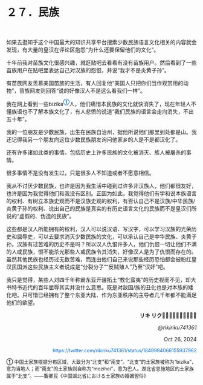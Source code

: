   <h1>２７．民族</h1>

  <p>&#160;</p>

  <p>如果去逛知乎这个中国最大的知识共享平台搜索少数民族语言文化相关的内容就会发现，有大量的皇汉在评论区抱怨“为什么还要保留他们的文化”。</p>

  <p>十年前我对苗族文化很感兴趣，就逛贴吧去看看有没有苗族用户。然后看到了一些苗族用户在贴吧里表达自己对汉族的怨恨，并说“我才不是炎黄子孙”。</p>

  <p>有苗族网友羡慕美国苗族的生活，有人回复他“美国人只把你们当作观赏用的动物”，苗族网友则回答“说的好像汉人不是这么看我们一样”。</p>

  <p>我在网上看到一些bizika<sup><a id="footnote-29-1-backlink" href="javascript:void(0)" onclick="document.getElementById(&quot;footnote-29-1&quot;).scrollIntoView({behavior: &quot;smooth&quot;}); document.getElementById(&quot;footnote-29-1&quot;).style.backgroundColor=&quot;yellow&quot;; setTimeout(function(){document.getElementById(&quot;footnote-29-1&quot;).style.backgroundColor=&quot;&quot;;}, 2000);" style="text-decoration: none; color: #0066cc; font-weight: bold;; cursor: pointer;">①</a></sup>人，他们痛惜本民族的文化就快消失了，现在年轻人不懂族语也不了解本族文化了，有人悲愤的说道“我们民族的语言会走向消失，不出五十年”。</p>

  <p>我的一位朋友是少数民族，出生在民族自治州，据他所说他们那里到处都是山。我还记得我另一个朋友向这位少数民族朋友询问他家乡的人是不是都汉化了。</p>

  <p>还有许多诸如此类的事情。包括历史上许多民族的文化被消灭、族人被屠杀的事情。</p>

  <p>很多事情不是没有发生过，只是很多人不知道或者不愿意相信。</p>

  <p>我从不讨厌少数民族，也许是因为我生活中碰到过许多非汉族人，他们都很友好，也许是因为我觉得他们和我没有区别。正因为如此，我觉得他们有学和说本族语言的权利、有树立本族史观而不是汉族史观的权利，有否认自己不是汉族/中华民族/炎黄子孙的权利、说出自己的民族是真实的有历史语言文化的民族而不是皇汉们所说的“虚假的、伪造的民族”。</p>

  <p>这些都是汉人所能拥有的权利，汉人可以说汉语、写汉字，可以学习汉族的光荣历史和屈辱史，可以去要求消灭少数民族的文化，可以承认自己是中华民族、炎黄子孙。汉族有过苦难的历史不是吗？所以汉人仇恨许多人，他们仇恨一切让他们不满的人或民族，恨不能杀光那些人或民族令其消失，好像汉人是为了仇恨而存在的。虽然其他民族也经历过无数苦难，而连由他们自己来说那些经历恐怕都会被粉红皇汉民国派这些民族主义者说成是“分裂分子”“反贼殖人”乃至“汉奸”吧。</p>

  <p>我只是觉得，某些人对四千年称霸东亚开疆拓土“教化蛮夷”的历史视而不见，却大书特书近代的百年屈辱其实并没什么意思。既是对敌国/族的丑化也是对本族的矮化吧。只可惜已经拥有了整个东亚大陆、作为东亚秩序的主导者几千年都不能满足他们的欲望。</p>

  <p style="text-align: right; font-weight: bold;">リキ リク🍨🍧🍦🥧🍰🍮🎂🧁🍭🍬</p>

  <p style="text-align: right; font-style: italic;">@rikiriku741361</p>

  <p style="text-align: right;">Oct 26, 2024</p>

  <p style="text-align: right;"><a href="https://twitter.com/rikiriku741361/status/1849984066155937962" style="text-decoration: none; color: #0066cc; font-size: 0.9em;">https://twitter.com/rikiriku741361/status/1849984066155937962</a></p>

  <p style="margin-top: 1em; font-size: 0.9em; line-height: 1.5;"><a id="footnote-29-1" href="javascript:void(0)" onclick="document.getElementById(&quot;footnote-29-1-backlink&quot;).scrollIntoView({behavior: &quot;smooth&quot;}); document.getElementById(&quot;footnote-29-1-backlink&quot;).style.backgroundColor=&quot;yellow&quot;; setTimeout(function(){document.getElementById(&quot;footnote-29-1-backlink&quot;).style.backgroundColor=&quot;&quot;;}, 2000);" style="text-decoration: none; font-weight: bold;; cursor: pointer;">①</a> 中国土家族根据分布区域，大致分为“北支”和“南支”。“北支”的土家族被称为“bizika”，意为当地人；而“南支”的土家族则自称为“mozihei”，意为巴人。湖北省恩施地区的土家族属于“北支”。——龔卿民《中国湖北省における土家族の婚姻習俗》</p>
